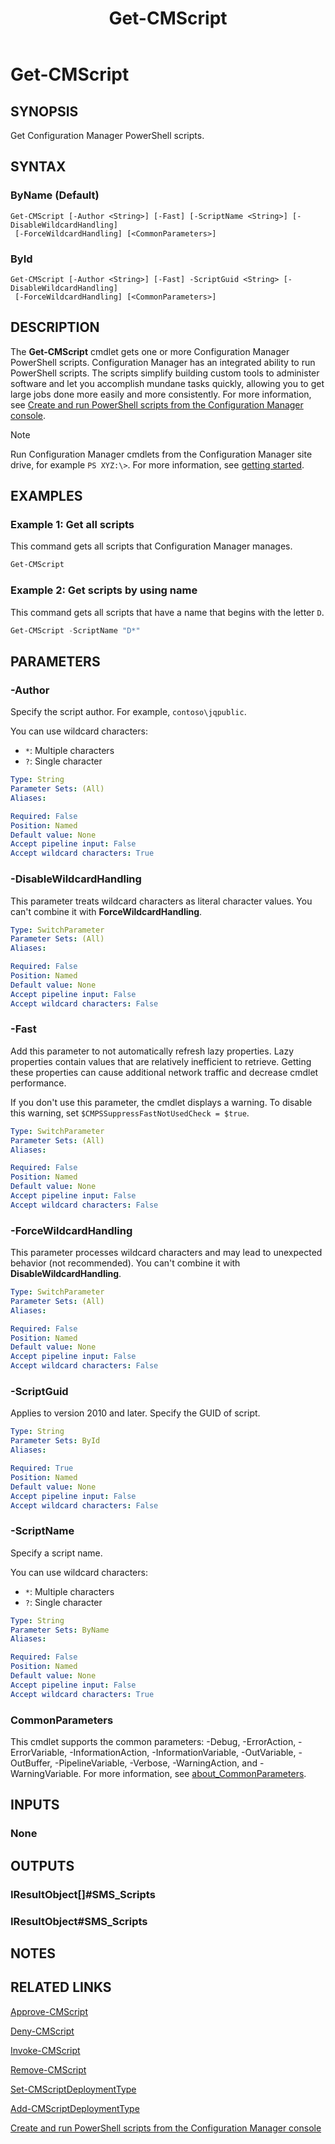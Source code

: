 ﻿---
description: Get Configuration Manager PowerShell scripts.
external help file: AdminUI.PS.dll-Help.xml
Module Name: ConfigurationManager
ms.date: 11/17/2020
schema: 2.0.0
title: Get-CMScript
---

# Get-CMScript

## SYNOPSIS

Get Configuration Manager PowerShell scripts.

## SYNTAX

### ByName (Default)
```
Get-CMScript [-Author <String>] [-Fast] [-ScriptName <String>] [-DisableWildcardHandling]
 [-ForceWildcardHandling] [<CommonParameters>]
```

### ById
```
Get-CMScript [-Author <String>] [-Fast] -ScriptGuid <String> [-DisableWildcardHandling]
 [-ForceWildcardHandling] [<CommonParameters>]
```

## DESCRIPTION

The **Get-CMScript** cmdlet gets one or more Configuration Manager PowerShell scripts. Configuration Manager has an integrated ability to run PowerShell scripts. The scripts simplify building custom tools to administer software and let you accomplish mundane tasks quickly, allowing you to get large jobs done more easily and more consistently. For more information, see [Create and run PowerShell scripts from the Configuration Manager console](/mem/configmgr/apps/deploy-use/create-deploy-scripts).

> [!NOTE]
> Run Configuration Manager cmdlets from the Configuration Manager site drive, for example `PS XYZ:\>`. For more information, see [getting started](/powershell/sccm/overview).

## EXAMPLES

### Example 1: Get all scripts

This command gets all scripts that Configuration Manager manages.

```powershell
Get-CMScript
```

### Example 2: Get scripts by using name

This command gets all scripts that have a name that begins with the letter `D`.

```powershell
Get-CMScript -ScriptName "D*"
```

## PARAMETERS

### -Author

Specify the script author. For example, `contoso\jqpublic`.

You can use wildcard characters:

- `*`: Multiple characters
- `?`: Single character

```yaml
Type: String
Parameter Sets: (All)
Aliases:

Required: False
Position: Named
Default value: None
Accept pipeline input: False
Accept wildcard characters: True
```

### -DisableWildcardHandling

This parameter treats wildcard characters as literal character values. You can't combine it with **ForceWildcardHandling**.

```yaml
Type: SwitchParameter
Parameter Sets: (All)
Aliases:

Required: False
Position: Named
Default value: None
Accept pipeline input: False
Accept wildcard characters: False
```

### -Fast

Add this parameter to not automatically refresh lazy properties. Lazy properties contain values that are relatively inefficient to retrieve. Getting these properties can cause additional network traffic and decrease cmdlet performance.

If you don't use this parameter, the cmdlet displays a warning. To disable this warning, set `$CMPSSuppressFastNotUsedCheck = $true`.

```yaml
Type: SwitchParameter
Parameter Sets: (All)
Aliases:

Required: False
Position: Named
Default value: None
Accept pipeline input: False
Accept wildcard characters: False
```

### -ForceWildcardHandling

This parameter processes wildcard characters and may lead to unexpected behavior (not recommended). You can't combine it with **DisableWildcardHandling**.

```yaml
Type: SwitchParameter
Parameter Sets: (All)
Aliases:

Required: False
Position: Named
Default value: None
Accept pipeline input: False
Accept wildcard characters: False
```

### -ScriptGuid

Applies to version 2010 and later. Specify the GUID of script.

```yaml
Type: String
Parameter Sets: ById
Aliases:

Required: True
Position: Named
Default value: None
Accept pipeline input: False
Accept wildcard characters: False
```

### -ScriptName

Specify a script name.

You can use wildcard characters:

- `*`: Multiple characters
- `?`: Single character

```yaml
Type: String
Parameter Sets: ByName
Aliases:

Required: False
Position: Named
Default value: None
Accept pipeline input: False
Accept wildcard characters: True
```

### CommonParameters
This cmdlet supports the common parameters: -Debug, -ErrorAction, -ErrorVariable, -InformationAction, -InformationVariable, -OutVariable, -OutBuffer, -PipelineVariable, -Verbose, -WarningAction, and -WarningVariable. For more information, see [about_CommonParameters](http://go.microsoft.com/fwlink/?LinkID=113216).

## INPUTS

### None
## OUTPUTS

### IResultObject[]#SMS_Scripts
### IResultObject#SMS_Scripts
## NOTES

## RELATED LINKS

[Approve-CMScript](Approve-CMScript.md)

[Deny-CMScript](Deny-CMScript.md)

[Invoke-CMScript](Invoke-CMScript.md)

[Remove-CMScript](Remove-CMScript.md)

[Set-CMScriptDeploymentType](Set-CMScriptDeploymentType.md)

[Add-CMScriptDeploymentType](Add-CMScriptDeploymentType.md)

[Create and run PowerShell scripts from the Configuration Manager console](/mem/configmgr/apps/deploy-use/create-deploy-scripts)
